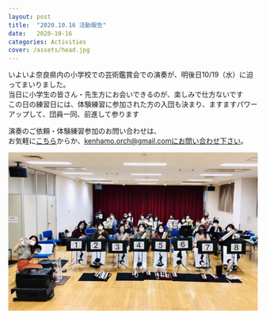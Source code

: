 ```yaml
---
layout: post
title:  "2020.10.16 活動報告"
date:   2020-10-16 
categories: Activities
cover: /assets/head.jpg
---
```

  
いよいよ奈良県内の小学校での芸術鑑賞会での演奏が、明後日10/19（水）に迫ってまいりました。  
当日に小学生の皆さん・先生方にお会いできるのが、楽しみで仕方ないです  
この日の練習日には、体験練習に参加された方の入団も決まり、ますますパワーアップして、団員一同、前進して参ります  
  
演奏のご依頼・体験練習参加のお問い合わせは、  
お気軽に[こちら](https://docs.google.com/forms/d/e/1FAIpQLSeOdIlDB3uChvhrr9F543WjyJz2orR1FHCYdYVnwKcQU6wVcg/viewform)からか、kenhamo.orch@gmail.comにお問い合わせ下さい。
  
  
<img border="0" src="/assets/20221016-1.jpg">  

